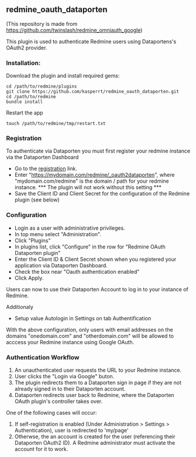 ## redmine_oauth_dataporten

(This repository is made from https://github.com/twinslash/redmine_omniauth_google)

This plugin is used to authenticate Redmine users using Dataportens's OAuth2 provider.

### Installation:

Download the plugin and install required gems:

```console
cd /path/to/redmine/plugins
git clone https://github.com/kasperrt/redmine_oauth_dataporten.git
cd /path/to/redmine
bundle install
```

Restart the app
```console
touch /path/to/redmine/tmp/restart.txt
```

### Registration

To authenticate via Dataporten you must first register your redmine instance via the Dataporten Dashboard

* Go to the [registration](https://dashboard.dataporten.no) link.
* Enter "https://mydomain.com/redmine/_oauth2dataporten", where "mydomain.com/redmine" is the domain / path for your redmine instance. *** The plugin will not work without this setting ***
* Save the Client ID and Client Secret for the configuration of the Redmine plugin (see below)

### Configuration

* Login as a user with administrative privileges.
* In top menu select "Administration".
* Click "Plugins"
* In plugins list, click "Configure" in the row for "Redmine OAuth Dataporten plugin"
* Enter the Сlient ID & Client Secret shown when you registered your application via Dataporten Dashboard.
* Check the box near "Oauth authentication enabled"
* Click Apply.

Users can now to use their Dataporten Account to log in to your instance of Redmine.

Additionaly
* Setup value Autologin in Settings on tab Authentification


With the above configuration, only users with email addresses on the domains "onedomain.com" and "otherdomain.com" will be allowed to acccess your Redmine instance using Google OAuth.

### Authentication Workflow

1. An unauthenticated user requests the URL to your Redmine instance.
2. User clicks the "Login via Google" buton.
3. The plugin redirects them to a Dataporten sign in page if they are not already signed in to their Dataporten account.
4. Dataporten redirects user back to Redmine, where the Dataporten OAuth plugin's controller takes over.

One of the following cases will occur:
1. If self-registration is enabled (Under Administration > Settings > Authentication), user is redirected to 'my/page'
2. Otherwse, the an account is created for the user (referencing their Dataporten OAuth2 ID). A Redmine administrator must activate the account for it to work.
